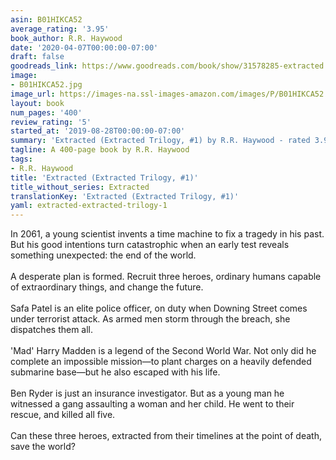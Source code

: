 ```yaml
---
asin: B01HIKCA52
average_rating: '3.95'
book_author: R.R. Haywood
date: '2020-04-07T00:00:00-07:00'
draft: false
goodreads_link: https://www.goodreads.com/book/show/31578285-extracted
image:
- B01HIKCA52.jpg
image_url: https://images-na.ssl-images-amazon.com/images/P/B01HIKCA52.01._SCLZZZZZZZ.jpg
layout: book
num_pages: '400'
review_rating: '5'
started_at: '2019-08-28T00:00:00-07:00'
summary: 'Extracted (Extracted Trilogy, #1) by R.R. Haywood - rated 3.95/5 on Goodreads'
tagline: A 400-page book by R.R. Haywood
tags:
- R.R. Haywood
title: 'Extracted (Extracted Trilogy, #1)'
title_without_series: Extracted
translationKey: 'Extracted (Extracted Trilogy, #1)'
yaml: extracted-extracted-trilogy-1
---
```


In 2061, a young scientist invents a time machine to fix a tragedy in his past. But his good intentions turn catastrophic when an early test reveals something unexpected: the end of the world.<br /><br />A desperate plan is formed. Recruit three heroes, ordinary humans capable of extraordinary things, and change the future.<br /><br />Safa Patel is an elite police officer, on duty when Downing Street comes under terrorist attack. As armed men storm through the breach, she dispatches them all.<br /><br />'Mad' Harry Madden is a legend of the Second World War. Not only did he complete an impossible mission—to plant charges on a heavily defended submarine base—but he also escaped with his life.<br /><br />Ben Ryder is just an insurance investigator. But as a young man he witnessed a gang assaulting a woman and her child. He went to their rescue, and killed all five.<br /><br />Can these three heroes, extracted from their timelines at the point of death, save the world?